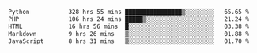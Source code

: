 <!--START_SECTION:waka-->

```txt
Python           328 hrs 55 mins ████████████████▒░░░░░░░░   65.65 %
PHP              106 hrs 24 mins █████▒░░░░░░░░░░░░░░░░░░░   21.24 %
HTML             16 hrs 56 mins  █░░░░░░░░░░░░░░░░░░░░░░░░   03.38 %
Markdown         9 hrs 26 mins   ▒░░░░░░░░░░░░░░░░░░░░░░░░   01.88 %
JavaScript       8 hrs 31 mins   ▒░░░░░░░░░░░░░░░░░░░░░░░░   01.70 %
```

<!--END_SECTION:waka-->
